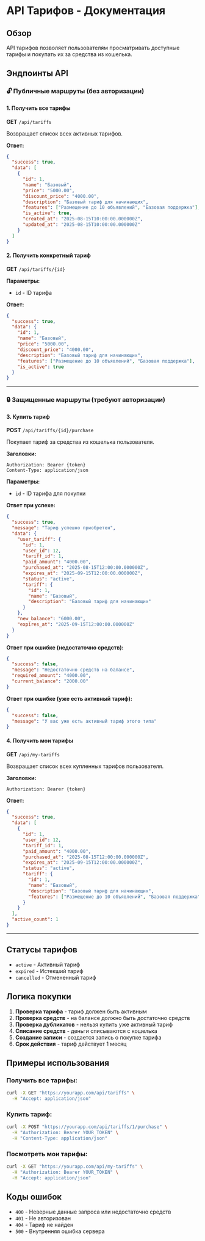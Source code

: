 # API Тарифов - Документация

## Обзор

API тарифов позволяет пользователям просматривать доступные тарифы и покупать их за средства из кошелька.

## Эндпоинты API

### 🔓 **Публичные маршруты (без авторизации)**

#### 1. Получить все тарифы

**GET** `/api/tariffs`

Возвращает список всех активных тарифов.

**Ответ:**
```json
{
  "success": true,
  "data": [
    {
      "id": 1,
      "name": "Базовый",
      "price": "5000.00",
      "discount_price": "4000.00",
      "description": "Базовый тариф для начинающих",
      "features": ["Размещение до 10 объявлений", "Базовая поддержка"],
      "is_active": true,
      "created_at": "2025-08-15T10:00:00.000000Z",
      "updated_at": "2025-08-15T10:00:00.000000Z"
    }
  ]
}
```

#### 2. Получить конкретный тариф

**GET** `/api/tariffs/{id}`

**Параметры:**
- `id` - ID тарифа

**Ответ:**
```json
{
  "success": true,
  "data": {
    "id": 1,
    "name": "Базовый",
    "price": "5000.00",
    "discount_price": "4000.00",
    "description": "Базовый тариф для начинающих",
    "features": ["Размещение до 10 объявлений", "Базовая поддержка"],
    "is_active": true
  }
}
```

---

### 🔒 **Защищенные маршруты (требуют авторизации)**

#### 3. Купить тариф

**POST** `/api/tariffs/{id}/purchase`

Покупает тариф за средства из кошелька пользователя.

**Заголовки:**
```
Authorization: Bearer {token}
Content-Type: application/json
```

**Параметры:**
- `id` - ID тарифа для покупки

**Ответ при успехе:**
```json
{
  "success": true,
  "message": "Тариф успешно приобретен",
  "data": {
    "user_tariff": {
      "id": 1,
      "user_id": 12,
      "tariff_id": 1,
      "paid_amount": "4000.00",
      "purchased_at": "2025-08-15T12:00:00.000000Z",
      "expires_at": "2025-09-15T12:00:00.000000Z",
      "status": "active",
      "tariff": {
        "id": 1,
        "name": "Базовый",
        "description": "Базовый тариф для начинающих"
      }
    },
    "new_balance": "6000.00",
    "expires_at": "2025-09-15T12:00:00.000000Z"
  }
}
```

**Ответ при ошибке (недостаточно средств):**
```json
{
  "success": false,
  "message": "Недостаточно средств на балансе",
  "required_amount": "4000.00",
  "current_balance": "2000.00"
}
```

**Ответ при ошибке (уже есть активный тариф):**
```json
{
  "success": false,
  "message": "У вас уже есть активный тариф этого типа"
}
```

#### 4. Получить мои тарифы

**GET** `/api/my-tariffs`

Возвращает список всех купленных тарифов пользователя.

**Заголовки:**
```
Authorization: Bearer {token}
```

**Ответ:**
```json
{
  "success": true,
  "data": [
    {
      "id": 1,
      "user_id": 12,
      "tariff_id": 1,
      "paid_amount": "4000.00",
      "purchased_at": "2025-08-15T12:00:00.000000Z",
      "expires_at": "2025-09-15T12:00:00.000000Z",
      "status": "active",
      "tariff": {
        "id": 1,
        "name": "Базовый",
        "description": "Базовый тариф для начинающих",
        "features": ["Размещение до 10 объявлений", "Базовая поддержка"]
      }
    }
  ],
  "active_count": 1
}
```

---

## Статусы тарифов

- `active` - Активный тариф
- `expired` - Истекший тариф
- `cancelled` - Отмененный тариф

## Логика покупки

1. **Проверка тарифа** - тариф должен быть активным
2. **Проверка средств** - на балансе должно быть достаточно средств
3. **Проверка дубликатов** - нельзя купить уже активный тариф
4. **Списание средств** - деньги списываются с кошелька
5. **Создание записи** - создается запись о покупке тарифа
6. **Срок действия** - тариф действует 1 месяц

## Примеры использования

### Получить все тарифы:
```bash
curl -X GET "https://yourapp.com/api/tariffs" \
  -H "Accept: application/json"
```

### Купить тариф:
```bash
curl -X POST "https://yourapp.com/api/tariffs/1/purchase" \
  -H "Authorization: Bearer YOUR_TOKEN" \
  -H "Content-Type: application/json"
```

### Посмотреть мои тарифы:
```bash
curl -X GET "https://yourapp.com/api/my-tariffs" \
  -H "Authorization: Bearer YOUR_TOKEN" \
  -H "Accept: application/json"
```

## Коды ошибок

- `400` - Неверные данные запроса или недостаточно средств
- `401` - Не авторизован
- `404` - Тариф не найден
- `500` - Внутренняя ошибка сервера